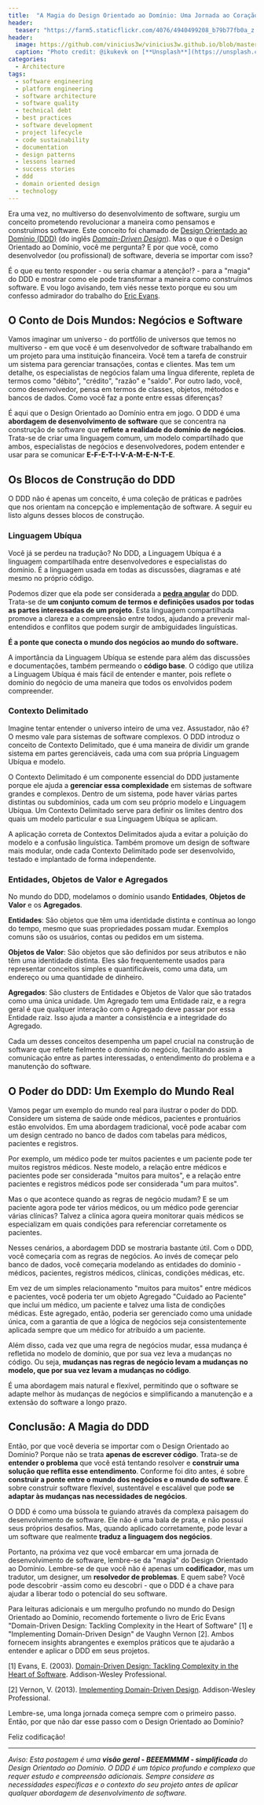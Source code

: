 ```yaml
---
title:  "A Magia do Design Orientado ao Domínio: Uma Jornada ao Coração do Desenvolvimento de Software"
header:
  teaser: "https://farm5.staticflickr.com/4076/4940499208_b79b77fb0a_z.jpg"
header:
  image: https://github.com/vinicius3w/vinicius3w.github.io/blob/master/images/header-by-jesus-kiteque-224069.jpg?raw=true
  caption: "Photo credit: @ikukevk on [**Unsplash**](https://unsplash.com/photos/w7ZyuGYNpRQ)"
categories: 
  - Architecture
tags:
  - software engineering
  - platform engineering
  - software architecture
  - software quality
  - technical debt
  - best practices
  - software development
  - project lifecycle
  - code sustainability
  - documentation
  - design patterns
  - lessons learned
  - success stories
  - ddd
  - domain oriented design
  - technology
---
```


Era uma vez, no multiverso do desenvolvimento de software, surgiu um conceito prometendo revolucionar a maneira como pensamos e construímos software. Este conceito foi chamado de [Design Orientado ao Domínio (DDD)](https://martinfowler.com/bliki/DomainDrivenDesign.html) (do inglês *[Domain-Driven Design](https://www.oreilly.com/library/view/domain-driven-design-tackling/0321125215/)*). Mas o que é o Design Orientado ao Domínio, você me pergunta? E por que você, como desenvolvedor (ou profissional) de software, deveria se importar com isso?

É o que eu tento responder - ou seria chamar a atenção!? - para a "magia" do DDD e mostrar como ele pode transformar a maneira como construímos software. E vou logo avisando, tem viés nesse texto porque eu sou um confesso admirador do trabalho do [Eric Evans](https://en.wikipedia.org/wiki/Domain-driven_design).

## O Conto de Dois Mundos: Negócios e Software

Vamos imaginar um universo - do portfólio de universos que temos no multiverso - em que você é um desenvolvedor de software trabalhando em um projeto para uma instituição financeira. Você tem a tarefa de construir um sistema para gerenciar transações, contas e clientes. Mas tem um detalhe, os especialistas de negócios falam uma língua diferente, repleta de termos como "débito", "crédito", "razão" e "saldo". Por outro lado, você, como desenvolvedor, pensa em termos de classes, objetos, métodos e bancos de dados. Como você faz a ponte entre essas diferenças?

É aqui que o Design Orientado ao Domínio entra em jogo. O DDD é uma **abordagem de desenvolvimento de software** que se concentra na construção de software que **reflete a realidade do domínio de negócios**. Trata-se de criar uma linguagem comum, um modelo compartilhado que ambos, especialistas de negócios e desenvolvedores, podem entender e usar para se comunicar **E-F-E-T-I-V-A-M-E-N-T-E**.

## Os Blocos de Construção do DDD

O DDD não é apenas um conceito, é uma coleção de práticas e padrões que nos orientam na concepção e implementação de software. A seguir eu listo alguns desses blocos de construção.

### Linguagem Ubíqua

Você já se perdeu na tradução? No DDD, a Linguagem Ubíqua é a linguagem compartilhada entre desenvolvedores e especialistas do domínio. É a linguagem usada em todas as discussões, diagramas e até mesmo no próprio código.

Podemos dizer que ela pode ser considerada a [**pedra angular**](https://bit.ly/3JGcYzR) do DDD. Trata-se de **um conjunto comum de termos e definições usados por todas as partes interessadas de um projeto**. Esta linguagem compartilhada promove a clareza e a compreensão entre todos, ajudando a prevenir mal-entendidos e conflitos que podem surgir de ambiguidades linguísticas.

**É a ponte que conecta o mundo dos negócios ao mundo do software.**

A importância da Linguagem Ubíqua se estende para além das discussões e documentações, também permeando o **código base**. O código que utiliza a Linguagem Ubíqua é mais fácil de entender e manter, pois reflete o domínio do negócio de uma maneira que todos os envolvidos podem compreender.

### Contexto Delimitado

Imagine tentar entender o universo inteiro de uma vez. Assustador, não é? O mesmo vale para sistemas de software complexos. O DDD introduz o conceito de Contexto Delimitado, que é uma maneira de dividir um grande sistema em partes gerenciáveis, cada uma com sua própria Linguagem Ubíqua e modelo.

O Contexto Delimitado é um componente essencial do DDD justamente porque ele ajuda a **gerenciar essa complexidade** em sistemas de software grandes e complexos. Dentro de um sistema, pode haver várias partes distintas ou subdomínios, cada um com seu próprio modelo e Linguagem Ubíqua. Um Contexto Delimitado serve para definir os limites dentro dos quais um modelo particular e sua Linguagem Ubíqua se aplicam.

A aplicação correta de Contextos Delimitados ajuda a evitar a poluição do modelo e a confusão linguística. Também promove um design de software mais modular, onde cada Contexto Delimitado pode ser desenvolvido, testado e implantado de forma independente.

### Entidades, Objetos de Valor e Agregados

No mundo do DDD, modelamos o domínio usando **Entidades**, **Objetos de Valor** e os **Agregados**.

**Entidades**: São objetos que têm uma identidade distinta e contínua ao longo do tempo, mesmo que suas propriedades possam mudar. Exemplos comuns são os usuários, contas ou pedidos em um sistema.

**Objetos de Valor**: São objetos que são definidos por seus atributos e não têm uma identidade distinta. Eles são frequentemente usados para representar conceitos simples e quantificáveis, como uma data, um endereço ou uma quantidade de dinheiro.

**Agregados**: São clusters de Entidades e Objetos de Valor que são tratados como uma única unidade. Um Agregado tem uma Entidade raiz, e a regra geral é que qualquer interação com o Agregado deve passar por essa Entidade raiz. Isso ajuda a manter a consistência e a integridade do Agregado.

Cada um desses conceitos desempenha um papel crucial na construção de software que reflete fielmente o domínio do negócio, facilitando assim a comunicação entre as partes interessadas, o entendimento do problema e a manutenção do software.

## O Poder do DDD: Um Exemplo do Mundo Real

Vamos pegar um exemplo do mundo real para ilustrar o poder do DDD. Considere um sistema de saúde onde médicos, pacientes e prontuários estão envolvidos. Em uma abordagem tradicional, você pode acabar com um design centrado no banco de dados com tabelas para médicos, pacientes e registros. 

Por exemplo, um médico pode ter muitos pacientes e um paciente pode ter muitos registros médicos. Neste modelo, a relação entre médicos e pacientes pode ser considerada "muitos para muitos", e a relação entre pacientes e registros médicos pode ser considerada "um para muitos".

Mas o que acontece quando as regras de negócio mudam? E se um paciente agora pode ter vários médicos, ou um médico pode gerenciar várias clínicas? Talvez a clínica agora queira monitorar quais médicos se especializam em quais condições para referenciar corretamente os pacientes.

Nesses cenários, a abordagem DDD se mostraria bastante útil. Com o DDD, você começaria com as regras de negócios. Ao invés de começar pelo banco de dados, você começaria modelando as entidades do domínio - médicos, pacientes, registros médicos, clínicas, condições médicas, etc.

Em vez de um simples relacionamento "muitos para muitos" entre médicos e pacientes, você poderia ter um objeto Agregado "Cuidado ao Paciente" que inclui um médico, um paciente e talvez uma lista de condições médicas. Este agregado, então, poderia ser gerenciado como uma unidade única, com a garantia de que a lógica de negócios seja consistentemente aplicada sempre que um médico for atribuído a um paciente.

Além disso, cada vez que uma regra de negócios mudar, essa mudança é refletida no modelo de domínio, que por sua vez leva a mudanças no código. Ou seja, **mudanças nas regras de negócio levam a mudanças no modelo, que por sua vez levam a mudanças no código**.

É uma abordagem mais natural e flexível, permitindo que o software se adapte melhor às mudanças de negócios e simplificando a manutenção e a extensão do software a longo prazo.

## Conclusão: A Magia do DDD

Então, por que você deveria se importar com o Design Orientado ao Domínio? Porque não se trata **apenas de escrever código**. Trata-se de **entender o problema** que você está tentando resolver e **construir uma solução que reflita esse entendimento**. Conforme foi dito antes, é sobre **construir a ponte entre o mundo dos negócios e o mundo do software**. É sobre construir software flexível, sustentável e escalável que pode **se adaptar às mudanças nas necessidades de negócios**.

O DDD é como uma bússola te guiando através da complexa paisagem do desenvolvimento de software. Ele não é uma bala de prata, e não possui seus próprios desafios. Mas, quando aplicado corretamente, pode levar a um software que realmente **traduz a linguagem dos negócios**.

Portanto, na próxima vez que você embarcar em uma jornada de desenvolvimento de software, lembre-se da "magia" do Design Orientado ao Domínio. Lembre-se de que você não é apenas um **codificador**, mas um tradutor, um designer, um **resolvedor de problemas**. E quem sabe? Você pode descobrir -assim como eu descobri - que o DDD é a chave para ajudar a liberar todo o potencial do seu software.

Para leituras adicionais e um mergulho profundo no mundo do Design Orientado ao Domínio, recomendo fortemente o livro de Eric Evans "Domain-Driven Design: Tackling Complexity in the Heart of Software" [1] e "Implementing Domain-Driven Design" de Vaughn Vernon [2]. Ambos fornecem insights abrangentes e exemplos práticos que te ajudarão a entender e aplicar o DDD em seus projetos.

[1] Evans, E. (2003). [Domain-Driven Design: Tackling Complexity in the Heart of Software](https://www.oreilly.com/library/view/domain-driven-design-tackling/0321125215/). Addison-Wesley Professional.

[2] Vernon, V. (2013). [Implementing Domain-Driven Design](https://www.oreilly.com/library/view/implementing-domain-driven-design/9780133039900/). Addison-Wesley Professional.

Lembre-se, uma longa jornada começa sempre com o primeiro passo. Então, por que não dar esse passo com o Design Orientado ao Domínio?

Feliz codificação!

---

*Aviso: Esta postagem é uma **visão geral - BEEEMMMM - simplificada** do Design Orientado ao Domínio. O DDD é um tópico profundo e complexo que requer estudo e compreensão adicionais. Sempre considere as necessidades específicas e o contexto do seu projeto antes de aplicar qualquer abordagem de desenvolvimento de software.*
